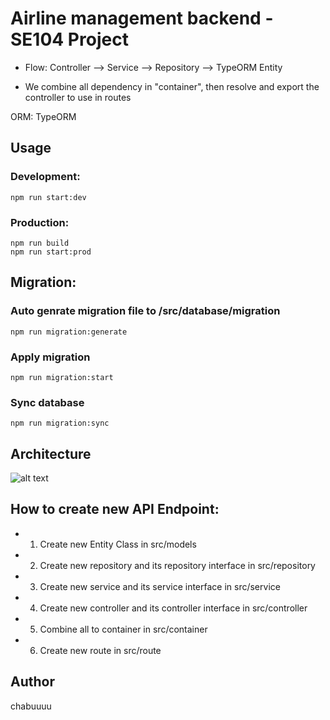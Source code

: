 # Airline management backend - SE104 Project
- Flow: Controller --> Service --> Repository --> TypeORM Entity

- We combine all dependency in "container", then resolve and export the controller to use in routes

ORM: TypeORM

## Usage

### Development:
```
npm run start:dev
```

### Production:
```
npm run build
npm run start:prod
```

## Migration:
### Auto genrate migration file to /src/database/migration
```
npm run migration:generate
```

### Apply migration
```
npm run migration:start
```

### Sync database
```
npm run migration:sync
```

## Architecture
![alt text](https://res.cloudinary.com/practicaldev/image/fetch/s--CDARQ4Hj--/c_limit%2Cf_auto%2Cfl_progressive%2Cq_auto%2Cw_880/https://dev-to-uploads.s3.amazonaws.com/uploads/articles/of739v9cu7namgc9m2am.jpg)


## How to create new API Endpoint:
- 1. Create new Entity Class in src/models
- 2. Create new repository and its repository interface in src/repository
- 3. Create new service and its service interface in src/service
- 4. Create new controller and its controller interface in src/controller
- 5. Combine all to container in src/container
- 6. Create new route in src/route


## Author
chabuuuu